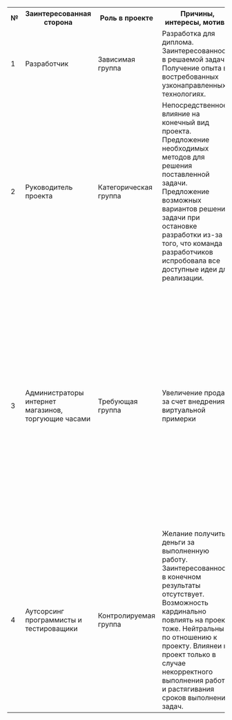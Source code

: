 <table>
    <tbody>
        <tr>
            <th>№</th>
            <th>Заинтересованная сторона</th>
            <th>Роль в проекте</th>
            <th>Причины, интересы, мотивы</th>
            <th>Поддержка/противодействие</th>
            <th>Сила влияния</th>
            <th>Стратегия взаимодействия</th>
        </tr>
        <tr>
            <td>1</td>
            <td>Разработчик</td>
            <td>Зависимая группа</td>
            <td>Разработка для диплома. Заинтересованность в решаемой задаче. Получение опыта в востребованных узконаправленных технологиях.</td>
            <td>+3</td>
            <td>+1</td>
            <td>Автор</td>
        </tr>
        <tr>
            <td>2</td>
            <td>Руководитель проекта</td>
            <td>Категорическая группа</td>
            <td>Непосредственное влияние на конечный вид проекта. Предложение необходимых методов для решения поставленной задачи. Предложение возможных вариантов решения задачи при остановке разработки из-за того, что команда разработчиков испробовала все доступные идеи для реализации.</td>
            <td>+4</td>
            <td>+4</td>
            <td>Основное взаимодействие носит деловой характер. Требуется наладить и поддерживать деловое взаимодействие. При возникновении разногласий между автором и данным лицом можно указать свою точку зрения, но не настаивать на ней.</td>
        </tr>
        <tr>
            <td>3</td>
            <td>Администраторы интернет магазинов, торгующие часами</td>
            <td>Требующая группа</td>
            <td>Увеличение продаж за счет внедрения виртуальной примерки</td>
            <td>0</td>
            <td>0</td>
            <td>Необходимо выделить конкретные магазины для первичного делового предложения. Требуется провести опрос или анкетирования для подтверждения необходимости разработки. В дальнейшем с ними можно поддерживать доверительные отношения для более детального исследования предметной области и выявления потребностей клиентов.</td>
        </tr>
        <tr>
            <td>4</td>
            <td>Аутсорсинг программисты и тестироващики</td>
            <td>Контролируемая группа</td>
            <td>Желание получить деньги за выполненную работу. Заинтересованность в конечном результаты отсутствует. Возможность кардинально повлиять на проект тоже. Нейтральны по отношению к проекту. Влиянеи на проект только в случае некорректного выполнения работы и растягивания сроков выполнения задач.</td>
            <td>0</td>
            <td>+2</td>
            <td>Четкое формулирование технического задания. Периодическая проверка выполненной работы. Тестирование разработанного кода и проведение code review.</td>
        </tr>
    </tbody>
</table>
